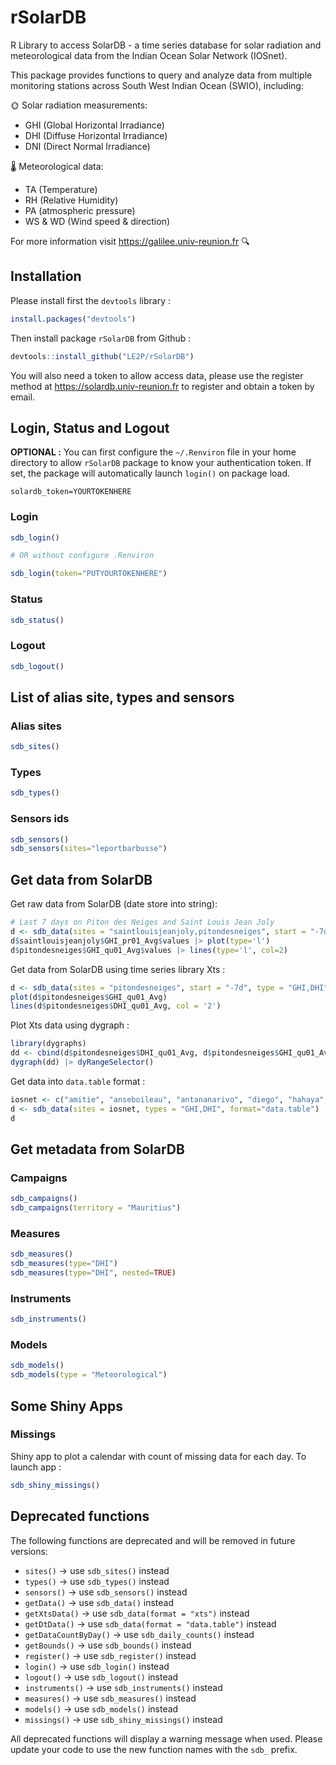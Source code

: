 # rSolarDB

R Library to access SolarDB - a time series database for solar radiation and meteorological data from the Indian Ocean Solar Network (IOSnet).

This package provides functions to query and analyze data from multiple monitoring stations across South West Indian Ocean (SWIO), including:

🌞 Solar radiation measurements:
- GHI (Global Horizontal Irradiance)
- DHI (Diffuse Horizontal Irradiance)
- DNI (Direct Normal Irradiance)

🌡️ Meteorological data:
- TA (Temperature)
- RH (Relative Humidity)
- PA (atmospheric pressure)
- WS & WD (Wind speed & direction)

For more information visit <https://galilee.univ-reunion.fr> 🔍

## Installation

Please install first the `devtools` library :

```r
install.packages("devtools")
```

Then install package `rSolarDB` from Github :

```r
devtools::install_github("LE2P/rSolarDB")
```

You will also need a token to allow access data, please use the register method at
<https://solardb.univ-reunion.fr> to register and obtain a token by email.

## Login, Status and Logout

**OPTIONAL :** You can first configure the `~/.Renviron` file in your home directory
to allow `rSolarDB` package to know your authentication token. If set, the package
will automatically launch `login()` on  package load.

```env
solardb_token=YOURTOKENHERE
```

### Login

```r
sdb_login()

# OR without configure .Renviron

sdb_login(token="PUTYOURTOKENHERE")
```

### Status

```r
sdb_status()
```

### Logout

```r
sdb_logout()
```

## List of alias site, types and sensors

### Alias sites

```r
sdb_sites()
```

### Types

```r
sdb_types()
```

### Sensors ids

```r
sdb_sensors()
sdb_sensors(sites="leportbarbusse")
```

## Get data from SolarDB

Get raw data from SolarDB (date store into string):

```r
# Last 7 days on Piton des Neiges and Saint Louis Jean Joly
d <- sdb_data(sites = "saintlouisjeanjoly,pitondesneiges", start = "-7d", type = "GHI")
d$saintlouisjeanjoly$GHI_pr01_Avg$values |> plot(type='l')
d$pitondesneiges$GHI_qu01_Avg$values |> lines(type='l', col=2)
```

Get data from SolarDB using time series library Xts :

```r
d <- sdb_data(sites = "pitondesneiges", start = "-7d", type = "GHI,DHI", format = "xts")
plot(d$pitondesneiges$GHI_qu01_Avg)
lines(d$pitondesneiges$DHI_qu01_Avg, col = '2')
```

Plot Xts data using dygraph :

```r
library(dygraphs)
dd <- cbind(d$pitondesneiges$DHI_qu01_Avg, d$pitondesneiges$GHI_qu01_Avg)
dygraph(dd) |> dyRangeSelector()
```

Get data into `data.table` format :

```r
iosnet <- c("amitie", "anseboileau", "antananarivo", "diego", "hahaya", "ouani", "reservetortues", "vacoas")
d <- sdb_data(sites = iosnet, types = "GHI,DHI", format="data.table")
d
```

## Get metadata from SolarDB

### Campaigns

```r
sdb_campaigns()
sdb_campaigns(territory = "Mauritius")
```

### Measures

```r
sdb_measures()
sdb_measures(type="DHI")
sdb_measures(type="DHI", nested=TRUE)
```

### Instruments

```r
sdb_instruments()
```

### Models

```r
sdb_models()
sdb_models(type = "Meteorological")
```

## Some Shiny Apps

### Missings

Shiny app to plot a calendar with count of missing data for each day. To launch
app :

```r
sdb_shiny_missings()
```

## Deprecated functions

The following functions are deprecated and will be removed in future versions:

- `sites()` -> use `sdb_sites()` instead
- `types()` -> use `sdb_types()` instead 
- `sensors()` -> use `sdb_sensors()` instead
- `getData()` -> use `sdb_data()` instead
- `getXtsData()` -> use `sdb_data(format = "xts")` instead
- `getDtData()` -> use `sdb_data(format = "data.table")` instead
- `getDataCountByDay()` -> use `sdb_daily_counts()` instead
- `getBounds()` -> use `sdb_bounds()` instead
- `register()` -> use `sdb_register()` instead
- `login()` -> use `sdb_login()` instead
- `logout()` -> use `sdb_logout()` instead
- `instruments()` -> use `sdb_instruments()` instead
- `measures()` -> use `sdb_measures()` instead
- `models()` -> use `sdb_models()` instead
- `missings()` -> use `sdb_shiny_missings()` instead

All deprecated functions will display a warning message when used. Please update your code to use the new function names with the `sdb_` prefix.
